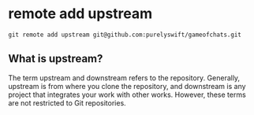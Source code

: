 # remote add upstream

```
git remote add upstream git@github.com:purelyswift/gameofchats.git
```

## What is upstream?

The term upstream and downstream refers to the repository. Generally, upstream is from where you clone the repository, and downstream is any project that integrates your work with other works. However, these terms are not restricted to Git repositories.

